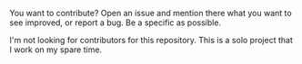 You want to contribute? Open an issue and mention there what you want to see improved, or report a bug. Be a specific as possible.

I'm not looking for contributors for this repository. This is a solo project that I work on my spare time.
